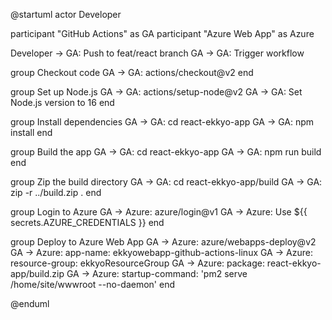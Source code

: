 @startuml
actor Developer

participant "GitHub Actions" as GA
participant "Azure Web App" as Azure

Developer -> GA: Push to feat/react branch
GA -> GA: Trigger workflow

group Checkout code
    GA -> GA: actions/checkout@v2
end

group Set up Node.js
    GA -> GA: actions/setup-node@v2
    GA -> GA: Set Node.js version to 16
end

group Install dependencies
    GA -> GA: cd react-ekkyo-app
    GA -> GA: npm install
end

group Build the app
    GA -> GA: cd react-ekkyo-app
    GA -> GA: npm run build
end

group Zip the build directory
    GA -> GA: cd react-ekkyo-app/build
    GA -> GA: zip -r ../build.zip .
end

group Login to Azure
    GA -> Azure: azure/login@v1
    GA -> Azure: Use ${{ secrets.AZURE_CREDENTIALS }}
end

group Deploy to Azure Web App
    GA -> Azure: azure/webapps-deploy@v2
    GA -> Azure: app-name: ekkyowebapp-github-actions-linux
    GA -> Azure: resource-group: ekkyoResourceGroup
    GA -> Azure: package: react-ekkyo-app/build.zip
    GA -> Azure: startup-command: 'pm2 serve /home/site/wwwroot --no-daemon'
end

@enduml